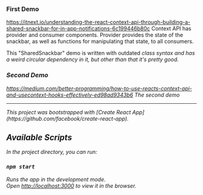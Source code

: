 ### First Demo

https://itnext.io/understanding-the-react-context-api-through-building-a-shared-snackbar-for-in-app-notifications-6c199446b80c
Context API has provider and consumer components. Provider provides the state of the snackbar, as well as functions for manipulating that state, to all consumers.

This "SharedSnackbar" demo is written with outdated <em>class<em> syntax and has a weird circular dependency in it, but other than that it's pretty good.

### Second Demo

https://medium.com/better-programming/how-to-use-reacts-context-api-and-usecontext-hooks-effectively-ed98ad9343b6
The second demo

<hr>
This project was bootstrapped with [Create React App](https://github.com/facebook/create-react-app).

## Available Scripts

In the project directory, you can run:

### `npm start`

Runs the app in the development mode.<br />
Open [http://localhost:3000](http://localhost:3000) to view it in the browser.
